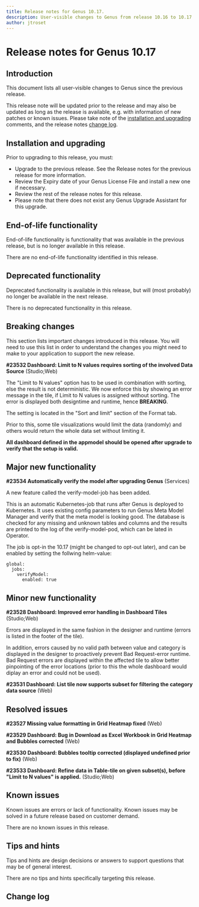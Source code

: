 ```yaml
---
title: Release notes for Genus 10.17.
description: User-visible changes to Genus from release 10.16 to 10.17.
author: jtroset
---
```


# Release notes for Genus 10.17

## Introduction

This document lists all user-visible changes to Genus since the previous release.

This release note will be updated prior to the release and may also be updated as long as the release is available, e.g. with information of new patches or known issues. Please take note of the [installation and upgrading](#installation-and-upgrading) comments, and the release notes [change log](#change-log).

## Installation and upgrading

Prior to upgrading to this release, you must:

- Upgrade to the previous release. See the Release notes for the previous release for more information.
- Review the Expiry date of your Genus License File and install a new one if necessary.
- Review the rest of the release notes for this release.
- Please note that there does not exist any Genus Upgrade Assistant for this upgrade.

<!--rntype01-start INSTALLATION / UPGRADE. DO NOT CHANGE THESE TAGS. ANY CHANGES BELOW WILL BE OVERWRITTEN.-->

<!--rntype01-end   INSTALLATION / UPGRADE. DO NOT CHANGE THESE TAGS. ANY CHANGES ABOVE WILL BE OVERWRITTEN.-->
<!-- release note type 2 is missing. That's ok.-->

## End-of-life functionality

End-of-life functionality is functionality that was available in the previous release, but is no longer available in this release.
<!--rntype03-start END-OF-LIFE. DO NOT CHANGE THESE TAGS. ANY CHANGES BELOW WILL BE OVERWRITTEN.-->
There are no end-of-life functionality identified in this release.
<!--rntype03-end   END-OF-LIFE. DO NOT CHANGE THESE TAGS. ANY CHANGES ABOVE WILL BE OVERWRITTEN.-->
## Deprecated functionality

Deprecated functionality is available in this release, but will (most probably) no longer be available in the next release.
<!--rntype04-start DEPRECATED. DO NOT CHANGE THESE TAGS. ANY CHANGES BELOW WILL BE OVERWRITTEN.-->
There is no deprecated functionality in this release.
<!--rntype04-end   DEPRECATED. DO NOT CHANGE THESE TAGS. ANY CHANGES ABOVE WILL BE OVERWRITTEN.-->
## Breaking changes

This section lists important changes introduced in this release. You will need to use this list in order to understand the changes you might need to make to your application to support the new release.
<!--rntype05-start BREAKING. DO NOT CHANGE THESE TAGS. ANY CHANGES BELOW WILL BE OVERWRITTEN.-->
<!--ID 617742ea-601c-43c4-8655-eabb667ada88 -->
**#23532 Dashboard: Limit to N values requires sorting of the involved Data Source** (Studio;Web)

The "Limit to N values" option has to be used in combination with sorting, else the result is not deterministic. We now enforce this by showing an error message in the tile, if Limit to N values is assigned without sorting. The error is displayed both designtime and runtime, hence **BREAKING**.

The setting is located in the "Sort and limit" section of the Format tab.

Prior to this, some tile visualizations would limit the data (randomly) and others would return the whole data set without limiting it.

**All dashboard defined in the appmodel should be opened after upgrade to verify that the setup is valid.**

<!--rntype05-end   BREAKING. DO NOT CHANGE THESE TAGS. ANY CHANGES ABOVE WILL BE OVERWRITTEN.-->
## Major new functionality
<!--rntype06-start MAJOR. DO NOT CHANGE THESE TAGS. ANY CHANGES BELOW WILL BE OVERWRITTEN.-->
<!--ID 037a3f26-2619-4149-be4e-459d81c60fb8 -->
**#23534 Automatically verify the model after upgrading Genus** (Services)

A new feature called the verify-model-job has been added.

This is an automatic Kubernetes-job that runs after Genus is deployed to Kubernetes. It uses existing config parameters to run Genus Meta Model Manager and verify that the meta model is looking good. The database is checked for any missing and unknown tables and columns and the results are printed to the log of the verify-model-pod, which can be lated in Operator. 

The job is opt-in the 10.17 (might be changed to opt-out later), and can be enabled by setting the follwing helm-value:

```
global:
  jobs:
    verifyModel:
      enabled: true
```

<!--rntype06-end   MAJOR. DO NOT CHANGE THESE TAGS. ANY CHANGES ABOVE WILL BE OVERWRITTEN.-->
## Minor new functionality
<!--rntype07-start MINOR. DO NOT CHANGE THESE TAGS. ANY CHANGES BELOW WILL BE OVERWRITTEN.-->
<!--ID c3d4340b-1ebd-4cc1-b3a4-fe251f9606ef -->
**#23528 Dashboard: Improved error handling in Dashboard Tiles** (Studio;Web)

Errors are displayed in the same fashion in the designer and runtime (errors is listed in the footer of the tile).

In addition, errors caused by no valid path between value and category is displayed in the designer to proactively prevent Bad Request-error runtime. Bad Request errors are displayed within the affected tile to allow better pinpointing of the error locations (prior to this the whole dashboard would diplay an error and could not be used).

<!--ID 3014df5b-4695-4771-9b5d-56aa3428d5c5 -->
**#23531 Dashboard: List tile now supports subset for filtering the category data source** (Web)

<!--rntype07-end   MINOR. DO NOT CHANGE THESE TAGS. ANY CHANGES ABOVE WILL BE OVERWRITTEN.-->
## Resolved issues
<!--rntype08-start RESOLVED ISSUES. DO NOT CHANGE THESE TAGS. ANY CHANGES BELOW WILL BE OVERWRITTEN.-->
<!--ID 2722f502-677e-42a2-b4e4-c5e85c229439 -->
**#23527 Missing value formatting in Grid Heatmap fixed** (Web)

<!--ID dafddb4f-c92b-42ff-aeff-9695f4e63dd1 -->
**#23529 Dashboard: Bug in Download as Excel Workbook in Grid Heatmap and Bubbles corrected** (Web)

<!--ID 313e5a9c-3aa6-4c91-95b8-bdec7dffe899 -->
**#23530 Dashboard: Bubbles tooltip corrected (displayed undefined prior to fix)** (Web)

<!--ID 2c86256d-6db5-446c-b333-69300bbbb5b4 -->
**#23533 Dashboard: Refine data in Table-tile on given subset(s), before "Limit to N values" is applied.** (Studio;Web)

<!--rntype08-end   RESOLVED ISSUES. DO NOT CHANGE THESE TAGS. ANY CHANGES ABOVE WILL BE OVERWRITTEN.-->
## Known issues

Known issues are errors or lack of functionality. Known issues may be solved in a future release based on customer demand.
<!--rntype09-start KNOWN ISSUES. DO NOT CHANGE THESE TAGS. ANY CHANGES BELOW WILL BE OVERWRITTEN.-->
There are no known issues in this release.
<!--rntype09-end   KNOWN ISSUES. DO NOT CHANGE THESE TAGS. ANY CHANGES ABOVE WILL BE OVERWRITTEN.-->
## Tips and hints

Tips and hints are design decisions or answers to support questions that may be of general interest.

There are no tips and hints specifically targeting this release.

## Change log
<!--changelog CHANGELOG. DO NOT CHANGE THIS TAG. ANY CHANGES BELOW WILL BE DELETED.-->
